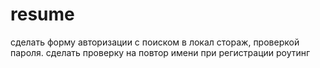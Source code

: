 # resume
 
сделать форму авторизации с поиском в локал стораж,
проверкой пароля.
сделать проверку на повтор имени при регистрации
роутинг
